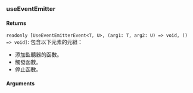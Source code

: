 ### useEventEmitter

#### Returns
`readonly [UseEventEmitterEvent<T, U>, (arg1: T, arg2: U) => void, () => void]`: 包含以下元素的元組：
- 添加監聽器的函數。
- 觸發函數。
- 停止函數。

#### Arguments
